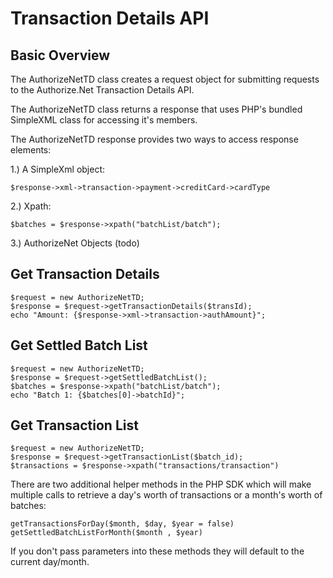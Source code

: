 Transaction Details API
=======================

Basic Overview
--------------

The AuthorizeNetTD class creates a request object for submitting requests
to the Authorize.Net Transaction Details API.

The AuthorizeNetTD class returns a response that uses PHP's bundled SimpleXML
class for accessing it's members.

The AuthorizeNetTD response provides two ways to access response elements:

1.) A SimpleXml object:

    $response->xml->transaction->payment->creditCard->cardType

2.) Xpath:

    $batches = $response->xpath("batchList/batch");

3.) AuthorizeNet Objects (todo)



Get Transaction Details
-----------------------

```
$request = new AuthorizeNetTD;
$response = $request->getTransactionDetails($transId);
echo "Amount: {$response->xml->transaction->authAmount}";
```

Get Settled Batch List
----------------------

```
$request = new AuthorizeNetTD;
$response = $request->getSettledBatchList();
$batches = $response->xpath("batchList/batch");
echo "Batch 1: {$batches[0]->batchId}";
```

Get Transaction List
--------------------

```
$request = new AuthorizeNetTD;
$response = $request->getTransactionList($batch_id);
$transactions = $response->xpath("transactions/transaction")
```

There are two additional helper methods in the PHP SDK which
will make multiple calls to retrieve a day's worth of 
transactions or a month's worth of batches:

```
getTransactionsForDay($month, $day, $year = false)
getSettledBatchListForMonth($month , $year)
```

If you don't pass parameters into these methods they will default
to the current day/month.
